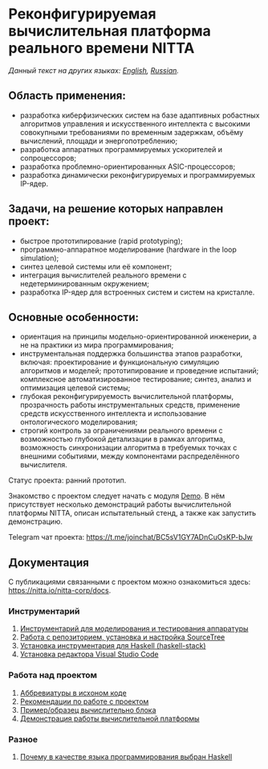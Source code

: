 # Реконфигурируемая вычислительная платформа реального времени NITTA

*Данный текст на других языках: [English](README.md), [Russian](README.ru.md).*

## Область применения:
- разработка киберфизических систем на базе адаптивных робастных алгоритмов управления и
  искусственного интеллекта с высокими совокупными требованиями по временным задержкам, объёму
  вычислений, площади и энергопотреблению;
- разработка аппаратных программируемых ускорителей и сопроцессоров;
- разработка проблемно-ориентированных ASIC-процессоров;
- разработка динамически реконфигурируемых и программируемых IP-ядер.

## Задачи, на решение которых направлен проект:
- быстрое прототипирование (rapid prototyping);
- программно-аппаратное моделирование (hardware in the loop simulation);
- синтез целевой системы или её компонент;
- интеграция вычислителей реального времени с недетерминированным окружением;
- разработка IP-ядер для встроенных систем и систем на кристалле.

## Основные особенности:
- ориентация на принципы модельно-ориентированной инженерии, а не на практики из мира
  программирования;
- инструментальная поддержка большинства этапов разработки, включая: проектирование и функциональную
  симуляцию алгоритмов и моделей; прототипирование и проведение испытаний; комплексное
  автоматизированное тестирование; синтез, анализ и оптимизация целевой системы;
- глубокая реконфигурируемость вычислительной платформы, прозрачность работы инструментальных
  средств, применение средств искусственного интеллекта и использование онтологического
  моделирования;
- строгий контроль за ограничениями реального времени с возможностью глубокой детализации в рамках
  алгоритма, возможность синхронизации алгоритма в требуемых точках с внешними событиями, между
  компонентами распределённого вычислителя.

Статус проекта: ранний прототип.

Знакомство с проектом следует начать с модуля [Demo](app/README.md). В нём присутствует несколько
демонстраций работы вычислительной платформы NITTA, описан испытательный стенд, а также как
запустить демонстрацию.

Telegram чат проекта: <https://t.me/joinchat/BC5sV1GY7ADnCuOsKP-bJw>

## Документация
С публикациями связанными с проектом можно ознакомиться здесь: <https://nitta.io/nitta-corp/docs>.

### Инструментарий
1. [Инструментарий для моделирования и тестирования аппаратуры](doc/hdl-install.md)
1. [Работа с репозиторием, установка и настройка SourceTree](doc/sourcetree-install.md)
1. [Установка инструментария для Haskell (haskell-stack)](doc/stack-install.md)
1. [Установка редактора Visual Studio Code](doc/vscode-install.md)

### Работа над проектом
1. [Аббревиатуры в исхоном коде](doc/abbreviation.md)
1. [Рекомендации по работе с проектом](doc/rules.md)
1. [Пример/образец вычислительно блока](src/NITTA/ProcessUnits/Multiplier.hs)
1. [Демонстрация работы вычислительной платформы](app/README.md)

### Разное
1. [Почему в качестве языка программирования выбран Haskell](/doc/why-haskell)
